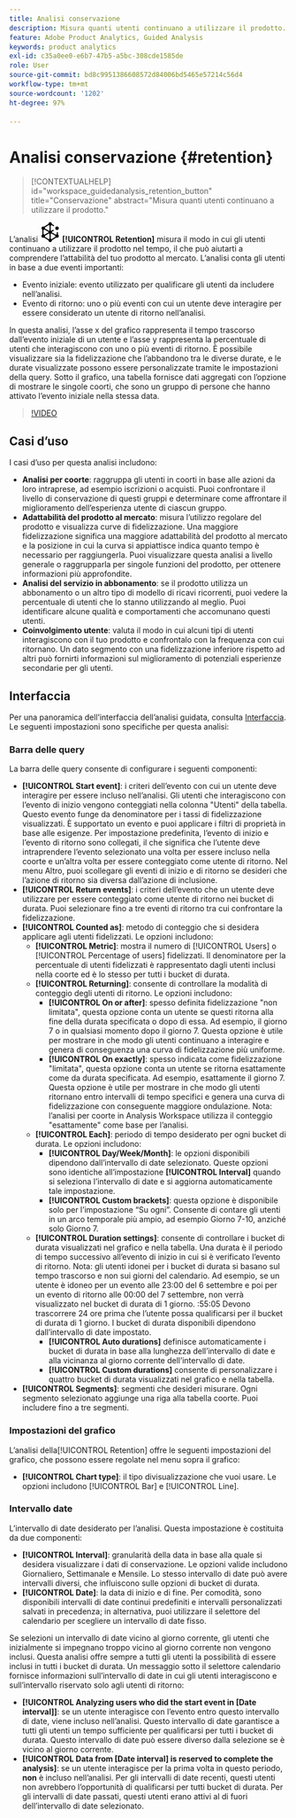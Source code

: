 ```yaml
---
title: Analisi conservazione
description: Misura quanti utenti continuano a utilizzare il prodotto.
feature: Adobe Product Analytics, Guided Analysis
keywords: product analytics
exl-id: c35a0ee0-e6b7-47b5-a5bc-308cde1585de
role: User
source-git-commit: bd8c9951386608572d84006bd5465e57214c56d4
workflow-type: tm+mt
source-wordcount: '1202'
ht-degree: 97%

---
```


# Analisi conservazione {#retention}

<!-- markdownlint-disable MD034 -->

>[!CONTEXTUALHELP]
>id="workspace_guidedanalysis_retention_button"
>title="Conservazione"
>abstract="Misura quanti utenti continuano a utilizzare il prodotto."

<!-- markdownlint-enable MD034 -->

L’analisi ![Fidelizzazione](/help/assets/icons/Retention.svg) **[!UICONTROL Retention]** misura il modo in cui gli utenti continuano a utilizzare il prodotto nel tempo, il che può aiutarti a comprendere l’attabilità del tuo prodotto al mercato. L’analisi conta gli utenti in base a due eventi importanti:

* Evento iniziale: evento utilizzato per qualificare gli utenti da includere nell’analisi.
* Evento di ritorno: uno o più eventi con cui un utente deve interagire per essere considerato un utente di ritorno nell’analisi.

In questa analisi, l’asse x del grafico rappresenta il tempo trascorso dall’evento iniziale di un utente e l’asse y rappresenta la percentuale di utenti che interagiscono con uno o più eventi di ritorno. È possibile visualizzare sia la fidelizzazione che l’abbandono tra le diverse durate, e le durate visualizzate possono essere personalizzate tramite le impostazioni della query. Sotto il grafico, una tabella fornisce dati aggregati con l’opzione di mostrare le singole coorti, che sono un gruppo di persone che hanno attivato l’evento iniziale nella stessa data.

>[!VIDEO](https://video.tv.adobe.com/v/3435786/?quality=12&learn=on&captions=ita)


## Casi d’uso

I casi d’uso per questa analisi includono:

* **Analisi per coorte**: raggruppa gli utenti in coorti in base alle azioni da loro intraprese, ad esempio iscrizioni o acquisti. Puoi confrontare il livello di conservazione di questi gruppi e determinare come affrontare il miglioramento dell’esperienza utente di ciascun gruppo.
* **Adattabilità del prodotto al mercato**: misura l’utilizzo regolare del prodotto e visualizza curve di fidelizzazione. Una maggiore fidelizzazione significa una maggiore adattabilità del prodotto al mercato e la posizione in cui la curva si appiattisce indica quanto tempo è necessario per raggiungerla. Puoi visualizzare questa analisi a livello generale o raggrupparla per singole funzioni del prodotto, per ottenere informazioni più approfondite.
* **Analisi del servizio in abbonamento**: se il prodotto utilizza un abbonamento o un altro tipo di modello di ricavi ricorrenti, puoi vedere la percentuale di utenti che lo stanno utilizzando al meglio. Puoi identificare alcune qualità e comportamenti che accomunano questi utenti.
* **Coinvolgimento utente**: valuta il modo in cui alcuni tipi di utenti interagiscono con il tuo prodotto e confrontalo con la frequenza con cui ritornano. Un dato segmento con una fidelizzazione inferiore rispetto ad altri può fornirti informazioni sul miglioramento di potenziali esperienze secondarie per gli utenti.

## Interfaccia

Per una panoramica dell’interfaccia dell’analisi guidata, consulta [Interfaccia](../overview.md#interface). Le seguenti impostazioni sono specifiche per questa analisi:

### Barra delle query

La barra delle query consente di configurare i seguenti componenti:

* **[!UICONTROL Start event]**: i criteri dell’evento con cui un utente deve interagire per essere incluso nell’analisi. Gli utenti che interagiscono con l’evento di inizio vengono conteggiati nella colonna &quot;Utenti&quot; della tabella. Questo evento funge da denominatore per i tassi di fidelizzazione visualizzati. È supportato un evento e puoi applicare i filtri di proprietà in base alle esigenze. Per impostazione predefinita, l’evento di inizio e l’evento di ritorno sono collegati, il che significa che l’utente deve intraprendere l’evento selezionato una volta per essere incluso nella coorte e un’altra volta per essere conteggiato come utente di ritorno. Nel menu Altro, puoi scollegare gli eventi di inizio e di ritorno se desideri che l’azione di ritorno sia diversa dall’azione di inclusione.
* **[!UICONTROL Return events]**: i criteri dell’evento che un utente deve utilizzare per essere conteggiato come utente di ritorno nei bucket di durata. Puoi selezionare fino a tre eventi di ritorno tra cui confrontare la fidelizzazione.
* **[!UICONTROL Counted as]**: metodo di conteggio che si desidera applicare agli utenti fidelizzati. Le opzioni includono:
   * **[!UICONTROL Metric]**: mostra il numero di [!UICONTROL Users] o [!UICONTROL Percentage of users] fidelizzati. Il denominatore per la percentuale di utenti fidelizzati è rappresentato dagli utenti inclusi nella coorte ed è lo stesso per tutti i bucket di durata.
   * **[!UICONTROL Returning]**: consente di controllare la modalità di conteggio degli utenti di ritorno. Le opzioni includono:
      * **[!UICONTROL On or after]**: spesso definita fidelizzazione &quot;non limitata&quot;, questa opzione conta un utente se questi ritorna alla fine della durata specificata o dopo di essa. Ad esempio, il giorno 7 o in qualsiasi momento dopo il giorno 7. Questa opzione è utile per mostrare in che modo gli utenti continuano a interagire e genera di conseguenza una curva di fidelizzazione più uniforme.
      * **[!UICONTROL On exactly]**: spesso indicata come fidelizzazione &quot;limitata&quot;, questa opzione conta un utente se ritorna esattamente come da durata specificata. Ad esempio, esattamente il giorno 7. Questa opzione è utile per mostrare in che modo gli utenti ritornano entro intervalli di tempo specifici e genera una curva di fidelizzazione con conseguente maggiore ondulazione. Nota: l’analisi per coorte in Analysis Workspace utilizza il conteggio &quot;esattamente&quot; come base per l’analisi.
   * **[!UICONTROL Each]**: periodo di tempo desiderato per ogni bucket di durata. Le opzioni includono:
      * **[!UICONTROL Day/Week/Month]**: le opzioni disponibili dipendono dall’intervallo di date selezionato. Queste opzioni sono identiche all’impostazione **[!UICONTROL Interval]** quando si seleziona l’intervallo di date e si aggiorna automaticamente tale impostazione.
      * **[!UICONTROL Custom brackets]**: questa opzione è disponibile solo per l’impostazione “Su ogni”. Consente di contare gli utenti in un arco temporale più ampio, ad esempio Giorno 7-10, anziché solo Giorno 7.
   * **[!UICONTROL Duration settings]**: consente di controllare i bucket di durata visualizzati nel grafico e nella tabella. Una durata è il periodo di tempo successivo all’evento di inizio in cui si è verificato l’evento di ritorno. Nota: gli utenti idonei per i bucket di durata si basano sul tempo trascorso e non sui giorni del calendario. Ad esempio, se un utente è idoneo per un evento alle 23:00 del 6 settembre e poi per un evento di ritorno alle 00:00 del 7 settembre, non verrà visualizzato nel bucket di durata di 1 giorno. :55:05 Devono trascorrere 24 ore prima che l’utente possa qualificarsi per il bucket di durata di 1 giorno. I bucket di durata disponibili dipendono dall’intervallo di date impostato.
      * **[!UICONTROL Auto durations]** definisce automaticamente i bucket di durata in base alla lunghezza dell’intervallo di date e alla vicinanza al giorno corrente dell’intervallo di date.
      * **[!UICONTROL Custom durations]** consente di personalizzare i quattro bucket di durata visualizzati nel grafico e nella tabella.
* **[!UICONTROL Segments]**: segmenti che desideri misurare. Ogni segmento selezionato aggiunge una riga alla tabella coorte. Puoi includere fino a tre segmenti.

### Impostazioni del grafico

L’analisi della[!UICONTROL Retention] offre le seguenti impostazioni del grafico, che possono essere regolate nel menu sopra il grafico:

* **[!UICONTROL Chart type]**: il tipo divisualizzazione che vuoi usare. Le opzioni includono [!UICONTROL Bar] e [!UICONTROL Line].

### Intervallo date

L’intervallo di date desiderato per l’analisi. Questa impostazione è costituita da due componenti:

* **[!UICONTROL Interval]**: granularità della data in base alla quale si desidera visualizzare i dati di conservazione. Le opzioni valide includono Giornaliero, Settimanale e Mensile. Lo stesso intervallo di date può avere intervalli diversi, che influiscono sulle opzioni di bucket di durata.
* **[!UICONTROL Date]**: la data di inizio e di fine. Per comodità, sono disponibili intervalli di date continui predefiniti e intervalli personalizzati salvati in precedenza; in alternativa, puoi utilizzare il selettore del calendario per scegliere un intervallo di date fisso.

Se selezioni un intervallo di date vicino al giorno corrente, gli utenti che inizialmente si impegnano troppo vicino al giorno corrente non vengono inclusi. Questa analisi offre sempre a tutti gli utenti la possibilità di essere inclusi in tutti i bucket di durata. Un messaggio sotto il selettore calendario fornisce informazioni sull’intervallo di date in cui gli utenti interagiscono e sull’intervallo riservato solo agli utenti di ritorno:

* **[!UICONTROL Analyzing users who did the start event in [Date interval]]**: se un utente interagisce con l’evento entro questo intervallo di date, viene incluso nell’analisi. Questo intervallo di date garantisce a tutti gli utenti un tempo sufficiente per qualificarsi per tutti i bucket di durata. Questo intervallo di date può essere diverso dalla selezione se è vicino al giorno corrente.
* **[!UICONTROL Data from [Date interval] is reserved to complete the analysis]**: se un utente interagisce per la prima volta in questo periodo, **non** è incluso nell’analisi. Per gli intervalli di date recenti, questi utenti non avrebbero l’opportunità di qualificarsi per tutti bucket di durata. Per gli intervalli di date passati, questi utenti erano attivi al di fuori dell’intervallo di date selezionato.

<!--
## Example

See below for an example of the analysis.

![Retention](../assets/retention.png)

-->